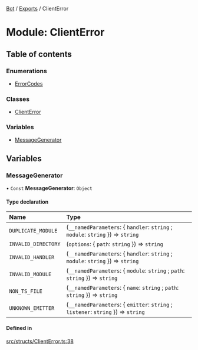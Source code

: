 [Bot](../README.md) / [Exports](../modules.md) / ClientError

# Module: ClientError

## Table of contents

### Enumerations

- [ErrorCodes](../enums/ClientError.ErrorCodes.md)

### Classes

- [ClientError](../classes/ClientError.ClientError.md)

### Variables

- [MessageGenerator](ClientError.md#messagegenerator)

## Variables

### MessageGenerator

• `Const` **MessageGenerator**: `Object`

#### Type declaration

| Name | Type |
| :------ | :------ |
| `DUPLICATE_MODULE` | (`__namedParameters`: { `handler`: `string` ; `module`: `string`  }) => `string` |
| `INVALID_DIRECTORY` | (`options`: { `path`: `string`  }) => `string` |
| `INVALID_HANDLER` | (`__namedParameters`: { `handler`: `string` ; `module`: `string`  }) => `string` |
| `INVALID_MODULE` | (`__namedParameters`: { `module`: `string` ; `path`: `string`  }) => `string` |
| `NON_TS_FILE` | (`__namedParameters`: { `name`: `string` ; `path`: `string`  }) => `string` |
| `UNKNOWN_EMITTER` | (`__namedParameters`: { `emitter`: `string` ; `listener`: `string`  }) => `string` |

#### Defined in

[src/structs/ClientError.ts:38](https://github.com/Norviah/bot/blob/8a8cf3b/src/structs/ClientError.ts#L38)
